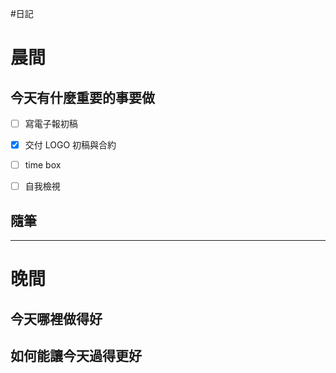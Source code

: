 #日記 
# 晨間

## 今天有什麼重要的事要做
- [ ] 寫電子報初稿
- [x] 交付 LOGO 初稿與合約

- [ ] time box
- [ ] 自我檢視


## 隨筆

---

# 晚間

## 今天哪裡做得好

## 如何能讓今天過得更好